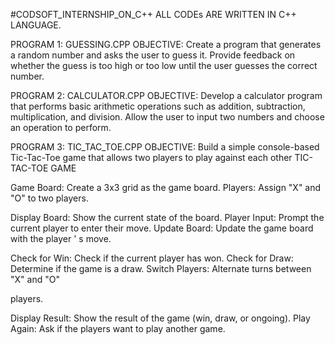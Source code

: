 #CODSOFT_INTERNSHIP_ON_C++ 
ALL CODEs ARE WRITTEN IN C++ LANGUAGE.

PROGRAM 1: GUESSING.CPP
OBJECTIVE: Create a program that generates a random number and asks the
user to guess it. Provide feedback on whether the guess is too
high or too low until the user guesses the correct number.

PROGRAM 2: CALCULATOR.CPP
OBJECTIVE: Develop a calculator program that performs basic arithmetic
operations such as addition, subtraction, multiplication, and
division. Allow the user to input two numbers and choose an
operation to perform.

PROGRAM 3: TIC_TAC_TOE.CPP
OBJECTIVE: Build a simple console-based Tic-Tac-Toe game that
allows two players to play against each other
TIC-TAC-TOE GAME

Game Board: Create a 3x3 grid as the game board.
Players: Assign
"X"
and "O" to two players.

Display Board: Show the current state of the board.
Player Input: Prompt the current player to enter their move.
Update Board: Update the game board with the player
'
s move.

Check for Win: Check if the current player has won.
Check for Draw: Determine if the game is a draw.
Switch Players: Alternate turns between
"X"
and "O"

players.

Display Result: Show the result of the game (win, draw, or ongoing).
Play Again: Ask if the players want to play another game.
